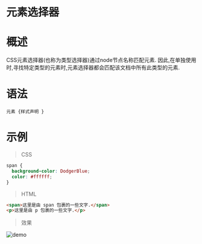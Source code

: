 # 元素选择器

# 概述

CSS元素选择器(也称为类型选择器)通过node节点名称匹配元素. 因此,在单独使用时,寻找特定类型的元素时,元素选择器都会匹配该文档中所有此类型的元素.

# 语法

```
元素 {样式声明 }
```

# 示例

> CSS

```css
span {
  background-color: DodgerBlue;
  color: #ffffff;
}
```

> HTML

```html
<span>这里是由 span 包裹的一些文字.</span>
<p>这里是由 p 包裹的一些文字.</p>
```

> 效果

<img :src="$withBase('/assets/mozillaCss/1617672836(1).jpg')" alt="demo" />